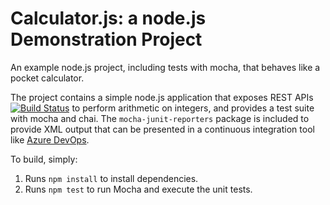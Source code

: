 Calculator.js: a node.js Demonstration Project
==============================================
An example node.js project, including tests with mocha, that behaves like
a pocket calculator.

The project contains a simple node.js application that exposes REST APIs
[![Build Status](https://dev.azure.com/zlatan0100/Integrating%20External%20Source%20Control%20with%20Azure%20Pipelines/_apis/build/status/zlatan010.calculator?branchName=master)](https://dev.azure.com/zlatan0100/Integrating%20External%20Source%20Control%20with%20Azure%20Pipelines/_build/latest?definitionId=12&branchName=master)
to perform arithmetic on integers, and provides a test suite with mocha
and chai.  The `mocha-junit-reporters` package is included to provide XML
output that can be presented in a continuous integration tool like
[Azure DevOps](https://azure.com/devops).

To build, simply:

1. Runs `npm install` to install dependencies.
2. Runs `npm test` to run Mocha and execute the unit tests.

